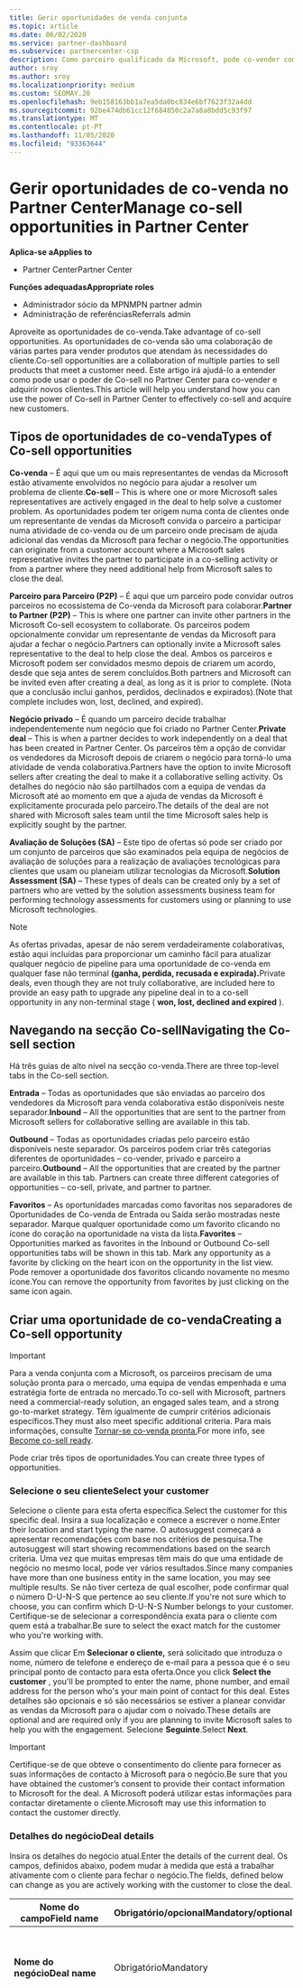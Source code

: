 ```yaml
---
title: Gerir oportunidades de venda conjunta
ms.topic: article
ms.date: 06/02/2020
ms.service: partner-dashboard
ms.subservice: partnercenter-csp
description: Como parceiro qualificado da Microsoft, pode co-vender com a Microsoft. Saiba como definir ofertas, convidar a Microsoft a colaborar ou ver ofertas enviadas.
author: sroy
ms.author: sroy
ms.localizationpriority: medium
ms.custom: SEOMAY.20
ms.openlocfilehash: 9eb158163bb1a7ea5da0bc834e6bf7623f32a4dd
ms.sourcegitcommit: 92be474db61cc12f684850c2a7a8a8bdd5c93f97
ms.translationtype: MT
ms.contentlocale: pt-PT
ms.lasthandoff: 11/05/2020
ms.locfileid: "93363644"
---
```

# <a name="manage-co-sell-opportunities-in-partner-center"></a><span data-ttu-id="73b13-104">Gerir oportunidades de co-venda no Partner Center</span><span class="sxs-lookup"><span data-stu-id="73b13-104">Manage co-sell opportunities in Partner Center</span></span>

<span data-ttu-id="73b13-105">**Aplica-se a**</span><span class="sxs-lookup"><span data-stu-id="73b13-105">**Applies to**</span></span>

- <span data-ttu-id="73b13-106">Partner Center</span><span class="sxs-lookup"><span data-stu-id="73b13-106">Partner Center</span></span>

<span data-ttu-id="73b13-107">**Funções adequadas**</span><span class="sxs-lookup"><span data-stu-id="73b13-107">**Appropriate roles**</span></span>

- <span data-ttu-id="73b13-108">Administrador sócio da MPN</span><span class="sxs-lookup"><span data-stu-id="73b13-108">MPN partner admin</span></span>
- <span data-ttu-id="73b13-109">Administração de referências</span><span class="sxs-lookup"><span data-stu-id="73b13-109">Referrals admin</span></span>

<span data-ttu-id="73b13-110">Aproveite as oportunidades de co-venda.</span><span class="sxs-lookup"><span data-stu-id="73b13-110">Take advantage of co-sell opportunities.</span></span>  <span data-ttu-id="73b13-111">As oportunidades de co-venda são uma colaboração de várias partes para vender produtos que atendam às necessidades do cliente.</span><span class="sxs-lookup"><span data-stu-id="73b13-111">Co-sell opportunities are a collaboration of multiple parties to sell products that meet a customer need.</span></span> <span data-ttu-id="73b13-112">Este artigo irá ajudá-lo a entender como pode usar o poder de Co-sell no Partner Center para co-vender e adquirir novos clientes.</span><span class="sxs-lookup"><span data-stu-id="73b13-112">This article will help you understand how you can use the power of Co-sell in Partner Center to effectively co-sell and acquire new customers.</span></span>

## <a name="types-of-co-sell-opportunities"></a><span data-ttu-id="73b13-113">Tipos de oportunidades de co-venda</span><span class="sxs-lookup"><span data-stu-id="73b13-113">Types of Co-sell opportunities</span></span>

<span data-ttu-id="73b13-114">**Co-venda** – É aqui que um ou mais representantes de vendas da Microsoft estão ativamente envolvidos no negócio para ajudar a resolver um problema de cliente.</span><span class="sxs-lookup"><span data-stu-id="73b13-114">**Co-sell** – This is where one or more Microsoft sales representatives are actively engaged in the deal to help solve a customer problem.</span></span> <span data-ttu-id="73b13-115">As oportunidades podem ter origem numa conta de clientes onde um representante de vendas da Microsoft convida o parceiro a participar numa atividade de co-venda ou de um parceiro onde precisam de ajuda adicional das vendas da Microsoft para fechar o negócio.</span><span class="sxs-lookup"><span data-stu-id="73b13-115">The opportunities can originate from a customer account where a Microsoft sales representative invites the partner to participate in a co-selling activity or from a partner where they need additional help from Microsoft sales to close the deal.</span></span>

<span data-ttu-id="73b13-116">**Parceiro para Parceiro (P2P)** – É aqui que um parceiro pode convidar outros parceiros no ecossistema de Co-venda da Microsoft para colaborar.</span><span class="sxs-lookup"><span data-stu-id="73b13-116">**Partner to Partner (P2P)** – This is where one partner can invite other partners in the Microsoft Co-sell ecosystem to collaborate.</span></span> <span data-ttu-id="73b13-117">Os parceiros podem opcionalmente convidar um representante de vendas da Microsoft para ajudar a fechar o negócio.</span><span class="sxs-lookup"><span data-stu-id="73b13-117">Partners can optionally invite a Microsoft sales representative to the deal to help close the deal.</span></span> <span data-ttu-id="73b13-118">Ambos os parceiros e Microsoft podem ser convidados mesmo depois de criarem um acordo, desde que seja antes de serem concluídos.</span><span class="sxs-lookup"><span data-stu-id="73b13-118">Both partners and Microsoft can be invited even after creating a deal, as long as it is prior to complete.</span></span> <span data-ttu-id="73b13-119">(Nota que a conclusão inclui ganhos, perdidos, declinados e expirados).</span><span class="sxs-lookup"><span data-stu-id="73b13-119">(Note that complete includes won, lost, declined, and expired).</span></span>

<span data-ttu-id="73b13-120">**Negócio privado** – É quando um parceiro decide trabalhar independentemente num negócio que foi criado no Partner Center.</span><span class="sxs-lookup"><span data-stu-id="73b13-120">**Private deal** – This is when a partner decides to work independently on a deal that has been created in  Partner Center.</span></span> <span data-ttu-id="73b13-121">Os parceiros têm a opção de convidar os vendedores da Microsoft depois de criarem o negócio para torná-lo uma atividade de venda colaborativa.</span><span class="sxs-lookup"><span data-stu-id="73b13-121">Partners have the option to invite Microsoft sellers after creating the deal to make it a collaborative selling activity.</span></span> <span data-ttu-id="73b13-122">Os detalhes do negócio não são partilhados com a equipa de vendas da Microsoft até ao momento em que a ajuda de vendas da Microsoft é explicitamente procurada pelo parceiro.</span><span class="sxs-lookup"><span data-stu-id="73b13-122">The details of the deal are not shared with Microsoft sales team until the time Microsoft sales help is explicitly sought by the partner.</span></span>

<span data-ttu-id="73b13-123">**Avaliação de Soluções (SA)** – Este tipo de ofertas só pode ser criado por um conjunto de parceiros que são examinados pela equipa de negócios de avaliação de soluções para a realização de avaliações tecnológicas para clientes que usam ou planeiam utilizar tecnologias da Microsoft.</span><span class="sxs-lookup"><span data-stu-id="73b13-123">**Solution Assessment (SA)** – These types of deals can be created only by a set of partners who are vetted by the solution assessments business team for performing technology assessments for customers using or planning to use Microsoft technologies.</span></span>

> [!NOTE]
> <span data-ttu-id="73b13-124">As ofertas privadas, apesar de não serem verdadeiramente colaborativas, estão aqui incluídas para proporcionar um caminho fácil para atualizar qualquer negócio de pipeline para uma oportunidade de co-venda em qualquer fase não terminal **(ganha, perdida, recusada e expirada).**</span><span class="sxs-lookup"><span data-stu-id="73b13-124">Private deals, even though they are not truly collaborative, are included here  to provide an easy path to upgrade any pipeline deal in to a co-sell opportunity in any non-terminal stage ( **won, lost, declined and expired** ).</span></span>

## <a name="navigating-the-co-sell-section"></a><span data-ttu-id="73b13-125">Navegando na secção Co-sell</span><span class="sxs-lookup"><span data-stu-id="73b13-125">Navigating the Co-sell section</span></span>

<span data-ttu-id="73b13-126">Há três guias de alto nível na secção co-venda.</span><span class="sxs-lookup"><span data-stu-id="73b13-126">There are three top-level tabs in the Co-sell section.</span></span>

<span data-ttu-id="73b13-127">**Entrada** – Todas as oportunidades que são enviadas ao parceiro dos vendedores da Microsoft para venda colaborativa estão disponíveis neste separador.</span><span class="sxs-lookup"><span data-stu-id="73b13-127">**Inbound** – All the opportunities that are sent to the partner from Microsoft sellers for collaborative selling are available in this tab.</span></span>

<span data-ttu-id="73b13-128">**Outbound** – Todas as oportunidades criadas pelo parceiro estão disponíveis neste separador. Os parceiros podem criar três categorias diferentes de oportunidades – co-vender, privado e parceiro a parceiro.</span><span class="sxs-lookup"><span data-stu-id="73b13-128">**Outbound** – All the opportunities that are created by the partner are available in this tab. Partners can create three different categories of opportunities – co-sell, private, and partner to partner.</span></span>

<span data-ttu-id="73b13-129">**Favoritos** – As oportunidades marcadas como favoritas nos separadores de Oportunidades de Co-venda de Entrada ou Saída serão mostradas neste separador. Marque qualquer oportunidade como um favorito clicando no ícone do coração na oportunidade na vista da lista.</span><span class="sxs-lookup"><span data-stu-id="73b13-129">**Favorites** – Opportunities marked as favorites in the Inbound or Outbound Co-sell opportunities tabs will be shown in this tab. Mark any opportunity as a favorite by clicking on the heart icon on the opportunity in the list view.</span></span> <span data-ttu-id="73b13-130">Pode remover a oportunidade dos favoritos clicando novamente no mesmo ícone.</span><span class="sxs-lookup"><span data-stu-id="73b13-130">You can remove the opportunity from favorites by just clicking on the same icon again.</span></span>

## <a name="creating-a-co-sell-opportunity"></a><span data-ttu-id="73b13-131">Criar uma oportunidade de co-venda</span><span class="sxs-lookup"><span data-stu-id="73b13-131">Creating a Co-sell opportunity</span></span>

> [!IMPORTANT]
> <span data-ttu-id="73b13-132">Para a venda conjunta com a Microsoft, os parceiros precisam de uma solução pronta para o mercado, uma equipa de vendas empenhada e uma estratégia forte de entrada no mercado.</span><span class="sxs-lookup"><span data-stu-id="73b13-132">To co-sell with Microsoft, partners need a commercial-ready solution, an engaged sales team, and a strong go-to-market strategy.</span></span> <span data-ttu-id="73b13-133">Têm igualmente de cumprir critérios adicionais específicos.</span><span class="sxs-lookup"><span data-stu-id="73b13-133">They must also meet specific additional criteria.</span></span> <span data-ttu-id="73b13-134">Para mais informações, consulte [Tornar-se co-venda pronta.](https://partner.microsoft.com/reach-customers/selling-with-microsoft#become-ready)</span><span class="sxs-lookup"><span data-stu-id="73b13-134">For more info, see [Become co-sell ready](https://partner.microsoft.com/reach-customers/selling-with-microsoft#become-ready).</span></span>

<span data-ttu-id="73b13-135">Pode criar três tipos de oportunidades.</span><span class="sxs-lookup"><span data-stu-id="73b13-135">You can create three types of opportunities.</span></span>

### <a name="select-your-customer"></a><span data-ttu-id="73b13-136">Selecione o seu cliente</span><span class="sxs-lookup"><span data-stu-id="73b13-136">Select your customer</span></span>

<span data-ttu-id="73b13-137">Selecione o cliente para esta oferta específica.</span><span class="sxs-lookup"><span data-stu-id="73b13-137">Select the customer for this specific deal.</span></span> <span data-ttu-id="73b13-138">Insira a sua localização e comece a escrever o nome.</span><span class="sxs-lookup"><span data-stu-id="73b13-138">Enter their location and start typing the name.</span></span> <span data-ttu-id="73b13-139">O autosuggest começará a apresentar recomendações com base nos critérios de pesquisa.</span><span class="sxs-lookup"><span data-stu-id="73b13-139">The autosuggest will start showing recommendations based on the search criteria.</span></span> <span data-ttu-id="73b13-140">Uma vez que muitas empresas têm mais do que uma entidade de negócio no mesmo local, pode ver vários resultados.</span><span class="sxs-lookup"><span data-stu-id="73b13-140">Since many companies have more than one business entity in the same location, you may see multiple results.</span></span> <span data-ttu-id="73b13-141">Se não tiver certeza de qual escolher, pode confirmar qual o número D-U-N-S que pertence ao seu cliente.</span><span class="sxs-lookup"><span data-stu-id="73b13-141">If you're not sure which to choose, you can confirm which D-U-N-S Number belongs to your customer.</span></span> <span data-ttu-id="73b13-142">Certifique-se de selecionar a correspondência exata para o cliente com quem está a trabalhar.</span><span class="sxs-lookup"><span data-stu-id="73b13-142">Be sure to select the exact match for the customer who you're working with.</span></span>

<span data-ttu-id="73b13-143">Assim que clicar Em **Selecionar o cliente,** será solicitado que introduza o nome, número de telefone e endereço de e-mail para a pessoa que é o seu principal ponto de contacto para esta oferta.</span><span class="sxs-lookup"><span data-stu-id="73b13-143">Once you click **Select the customer** , you'll be prompted to enter the name, phone number, and email address for the person who's your main point of contact for this deal.</span></span> <span data-ttu-id="73b13-144">Estes detalhes são opcionais e só são necessários se estiver a planear convidar as vendas da Microsoft para o ajudar com o noivado.</span><span class="sxs-lookup"><span data-stu-id="73b13-144">These details are optional and are required only if you are planning to invite Microsoft sales to help you with the engagement.</span></span> <span data-ttu-id="73b13-145">Selecione **Seguinte**.</span><span class="sxs-lookup"><span data-stu-id="73b13-145">Select **Next**.</span></span>

> [!IMPORTANT]
> <span data-ttu-id="73b13-146">Certifique-se de que obteve o consentimento do cliente para fornecer as suas informações de contacto à Microsoft para o negócio.</span><span class="sxs-lookup"><span data-stu-id="73b13-146">Be sure that you have obtained the customer’s consent to provide their contact information to Microsoft for the deal.</span></span> <span data-ttu-id="73b13-147">A Microsoft poderá utilizar estas informações para contactar diretamente o cliente.</span><span class="sxs-lookup"><span data-stu-id="73b13-147">Microsoft may use this information to contact the customer directly.</span></span>

### <a name="deal-details"></a><span data-ttu-id="73b13-148">Detalhes do negócio</span><span class="sxs-lookup"><span data-stu-id="73b13-148">Deal details</span></span>

<span data-ttu-id="73b13-149">Insira os detalhes do negócio atual.</span><span class="sxs-lookup"><span data-stu-id="73b13-149">Enter the details of the current deal.</span></span> <span data-ttu-id="73b13-150">Os campos, definidos abaixo, podem mudar à medida que está a trabalhar ativamente com o cliente para fechar o negócio.</span><span class="sxs-lookup"><span data-stu-id="73b13-150">The fields, defined below can change as you are  actively working with the customer to close the deal.</span></span>

| <span data-ttu-id="73b13-151">**Nome do campo**</span><span class="sxs-lookup"><span data-stu-id="73b13-151">**Field name**</span></span> | <span data-ttu-id="73b13-152">**Obrigatório/opcional**</span><span class="sxs-lookup"><span data-stu-id="73b13-152">**Mandatory/optional**</span></span> | <span data-ttu-id="73b13-153">**Detalhes**</span><span class="sxs-lookup"><span data-stu-id="73b13-153">**Details**</span></span> |
|-------------|--------|-------|
|<span data-ttu-id="73b13-154">**Nome do negócio**</span><span class="sxs-lookup"><span data-stu-id="73b13-154">**Deal name**</span></span> | <span data-ttu-id="73b13-155">Obrigatório</span><span class="sxs-lookup"><span data-stu-id="73b13-155">Mandatory</span></span> | <span data-ttu-id="73b13-156">O nome amigável para identificar o seu negócio mais tarde.</span><span class="sxs-lookup"><span data-stu-id="73b13-156">The friendly name to identify your deal at a later point of time.</span></span> |
|<span data-ttu-id="73b13-157">**Localização**</span><span class="sxs-lookup"><span data-stu-id="73b13-157">**Location**</span></span>| <span data-ttu-id="73b13-158">Obrigatório</span><span class="sxs-lookup"><span data-stu-id="73b13-158">Mandatory</span></span> | <span data-ttu-id="73b13-159">O âmbito de localização da MPN da referenciação.</span><span class="sxs-lookup"><span data-stu-id="73b13-159">The MPN location scope of the referral.</span></span> <span data-ttu-id="73b13-160">Os utilizadores de encaminhamento com este âmbito de localização podem ver as referências se fizerem parte da equipa.</span><span class="sxs-lookup"><span data-stu-id="73b13-160">Referral users with this location scope can view the referrals if they are part of the team.</span></span> <span data-ttu-id="73b13-161">Os administradores de encaminhamento e os administradores de encaminhamento com âmbito global podem visualizar as referências independentemente da localização.</span><span class="sxs-lookup"><span data-stu-id="73b13-161">Referral admins and referral admins with global scope can view the referrals irrespective of the location.</span></span> <span data-ttu-id="73b13-162">A localização não pode ser editada após a criação da referência.</span><span class="sxs-lookup"><span data-stu-id="73b13-162">Location cannot be edited after creating the referral.</span></span>|
|<span data-ttu-id="73b13-163">**Valor estimado**</span><span class="sxs-lookup"><span data-stu-id="73b13-163">**Estimated value**</span></span> | <span data-ttu-id="73b13-164">Obrigatório</span><span class="sxs-lookup"><span data-stu-id="73b13-164">Mandatory</span></span> | <span data-ttu-id="73b13-165">O valor do negócio com base na informação disponível durante a criação do negócio.</span><span class="sxs-lookup"><span data-stu-id="73b13-165">The value of the deal based on the information available while creating the deal.</span></span>|
|<span data-ttu-id="73b13-166">**Data de fecho estimada**</span><span class="sxs-lookup"><span data-stu-id="73b13-166">**Estimated close date**</span></span>| <span data-ttu-id="73b13-167">Obrigatório</span><span class="sxs-lookup"><span data-stu-id="73b13-167">Mandatory</span></span>| <span data-ttu-id="73b13-168">A data em que espera fechar o negócio com o cliente.</span><span class="sxs-lookup"><span data-stu-id="73b13-168">The date by which you expect to close the deal with the customer.</span></span> |
|<span data-ttu-id="73b13-169">**CRM ID**</span><span class="sxs-lookup"><span data-stu-id="73b13-169">**CRM ID**</span></span>| <span data-ttu-id="73b13-170">Opcional</span><span class="sxs-lookup"><span data-stu-id="73b13-170">Optional</span></span> | <span data-ttu-id="73b13-171">Marque o acordo com o ID da oportunidade no seu respetivo CRM para fins de rastreio.</span><span class="sxs-lookup"><span data-stu-id="73b13-171">Tag the deal with the ID of the opportunity in your respective CRM for tracking purpose.</span></span>|
|<span data-ttu-id="73b13-172">**ID de campanha de marketing**</span><span class="sxs-lookup"><span data-stu-id="73b13-172">**Marketing campaign ID**</span></span>| <span data-ttu-id="73b13-173">Opcional</span><span class="sxs-lookup"><span data-stu-id="73b13-173">Optional</span></span> | <span data-ttu-id="73b13-174">Capture a campanha de marketing que resultou no negócio.</span><span class="sxs-lookup"><span data-stu-id="73b13-174">Capture the marketing campaign that resulted in the deal.</span></span> <span data-ttu-id="73b13-175">Este arquivo pode ajudá-lo a rastrear o ROI de uma determinada campanha se você marcar todos os negócios originários da campanha com o mesmo ID.</span><span class="sxs-lookup"><span data-stu-id="73b13-175">This filed can help you track the ROI of a certain campaign if you tag all the deals originating from the campaign with the same ID.</span></span>|
|<span data-ttu-id="73b13-176">**Notas**</span><span class="sxs-lookup"><span data-stu-id="73b13-176">**Notes**</span></span>| <span data-ttu-id="73b13-177">Opcional</span><span class="sxs-lookup"><span data-stu-id="73b13-177">Optional</span></span> | <span data-ttu-id="73b13-178">Atualize todas as informações mais recentes para fornecer visibilidade a outros colaboradores da sua empresa que trabalham no mesmo negócio ou tente entender o estado atual do negócio.</span><span class="sxs-lookup"><span data-stu-id="73b13-178">Update all the latest information to provide visibility to other employees from your company working on the same deal or trying to understand the current state of the deal.</span></span> <span data-ttu-id="73b13-179">Também pode usar isto como uma comunicação em registo para discussões entre os vendedores da Microsoft/outros parceiros com a sua empresa.</span><span class="sxs-lookup"><span data-stu-id="73b13-179">You can also use this as a communication on record for discussions between Microsoft sellers/other partners with your company.</span></span>|

### <a name="add-team-members"></a><span data-ttu-id="73b13-180">Adicionar membros de equipa</span><span class="sxs-lookup"><span data-stu-id="73b13-180">Add team members</span></span>

<span data-ttu-id="73b13-181">Depois de adicionar os detalhes do negócio, adicione os funcionários que estarão trabalhando neste negócio específico.</span><span class="sxs-lookup"><span data-stu-id="73b13-181">After adding the deal details, add the employees that will be working on this specific deal.</span></span> <span data-ttu-id="73b13-182">Terá de introduzir o nome, número de telefone e endereço de e-mail do funcionário.</span><span class="sxs-lookup"><span data-stu-id="73b13-182">You will need to enter the name, phone number, and email address of the employee.</span></span> <span data-ttu-id="73b13-183">Estes detalhes são obrigatórios e precisa de ter pelo menos um contacto com todos os detalhes introduzidos para que possa criar um negócio.</span><span class="sxs-lookup"><span data-stu-id="73b13-183">These details are mandatory, and you need to have at least one contact with all the details entered for you to create a deal.</span></span> <span data-ttu-id="73b13-184">Estes detalhes podem ser alterados mesmo depois de criar um acordo.</span><span class="sxs-lookup"><span data-stu-id="73b13-184">These details can be changed even after creating a deal.</span></span> <span data-ttu-id="73b13-185">Os contactos recentes das suas ofertas anteriores são mostrados no lado direito para que os adicione rapidamente ao negócio.</span><span class="sxs-lookup"><span data-stu-id="73b13-185">Recent contacts from your previous deals are shown on the right side for you to quickly add them to the deal.</span></span> <span data-ttu-id="73b13-186">Para ofertas P2P, a equipa pode ter colaboradores da sua empresa e da empresa que envie o convite.</span><span class="sxs-lookup"><span data-stu-id="73b13-186">For P2P deals, the team can have employees from both your company and the company sending the invitation.</span></span>

### <a name="add-solutions"></a><span data-ttu-id="73b13-187">Adicionar solução(s)</span><span class="sxs-lookup"><span data-stu-id="73b13-187">Add solution(s)</span></span>

<span data-ttu-id="73b13-188">Nesta secção, você precisa fornecer as informações relacionadas com as soluções que farão parte deste negócio.</span><span class="sxs-lookup"><span data-stu-id="73b13-188">In this section, you need to provide the information related to the solutions that will be part of this deal.</span></span> <span data-ttu-id="73b13-189">Esta é uma secção obrigatória onde deve adicionar pelo menos uma solução para criar um acordo.</span><span class="sxs-lookup"><span data-stu-id="73b13-189">This is a mandatory section where you must add at least one solution to create a deal.</span></span> <span data-ttu-id="73b13-190">Os detalhes da solução podem ser alterados após a criação de um acordo.</span><span class="sxs-lookup"><span data-stu-id="73b13-190">The solution details can be changed after creating a deal.</span></span> <span data-ttu-id="73b13-191">Existem vários tipos de soluções que podem ser adicionadas a um negócio, que são descritos abaixo</span><span class="sxs-lookup"><span data-stu-id="73b13-191">There are multiple types of solutions that can be added to a deal, which are described below</span></span>

- <span data-ttu-id="73b13-192">**As soluções da minha empresa:** Estas são soluções prontas de co-venda que são publicadas pela sua empresa</span><span class="sxs-lookup"><span data-stu-id="73b13-192">**My company’s solutions:** These are co-sell ready solutions that are published by your company</span></span>
- <span data-ttu-id="73b13-193">**Microsoft:** Estas são soluções detidas pela Microsoft</span><span class="sxs-lookup"><span data-stu-id="73b13-193">**Microsoft:** These are solutions owned by Microsoft</span></span>
- <span data-ttu-id="73b13-194">**Outras soluções de terceiros:** Estas são soluções prontas de co-venda que são publicadas por outros parceiros no ecossistema de co-venda da Microsoft</span><span class="sxs-lookup"><span data-stu-id="73b13-194">**Other third-party solutions:** These are co-sell ready solutions that are published by other partners in the Microsoft co-sell ecosystem</span></span>
- <span data-ttu-id="73b13-195">**Avaliações de Soluções:** Estes são os tipos de avaliação, que um parceiro elegível pode selecionar com base na necessidade do cliente</span><span class="sxs-lookup"><span data-stu-id="73b13-195">**Solution Assessments:** These are the assessment types, which an eligible partner can select based on the customer need</span></span>

> [!Important]
> <span data-ttu-id="73b13-196">Apenas um tipo de avaliação pode ser selecionado para um acordo de avaliação de soluções e nenhuma outra solução pode ser adicionada.</span><span class="sxs-lookup"><span data-stu-id="73b13-196">Only one assessment type can be selected for a solution assessment deal and no other solutions can be added.</span></span> <span data-ttu-id="73b13-197">Uma vez selecionada uma avaliação da solução, o parceiro tem de escolher o local para o qual a avaliação está a ser criada.</span><span class="sxs-lookup"><span data-stu-id="73b13-197">Once a solution assessment is selected, the partner has to choose the location for which the assessment is being created.</span></span> <span data-ttu-id="73b13-198">Isto é necessário para os pagamentos corretos dos incentivos.</span><span class="sxs-lookup"><span data-stu-id="73b13-198">This is needed for correct incentive payouts.</span></span>

<span data-ttu-id="73b13-199">Depois de fornecer as informações da solução, selecione Seguinte para passar para a secção onde pode decidir o tipo de venda.</span><span class="sxs-lookup"><span data-stu-id="73b13-199">Once you have provided the solution information, select Next to move to the section where you can decide the selling type.</span></span> <span data-ttu-id="73b13-200">Tem três opções se escolher soluções das três primeiras opções e não uma avaliação de solução:</span><span class="sxs-lookup"><span data-stu-id="73b13-200">You have three options if you chose solutions from the first three options and not a solution assessment:</span></span>

<span data-ttu-id="73b13-201">**Oferta privada** : Se não convidar a Microsoft e criar um compromisso neste passo, será do tipo de oleoduto privado.</span><span class="sxs-lookup"><span data-stu-id="73b13-201">**Private deal** : If you don’t invite Microsoft and create an engagement at this step, it will be of the type private pipeline.</span></span> <span data-ttu-id="73b13-202">Os vendedores da Microsoft não terão visibilidade nos detalhes deste negócio.</span><span class="sxs-lookup"><span data-stu-id="73b13-202">Microsoft sellers will have no visibility into the details of this deal.</span></span>

> [!Important]
> <span data-ttu-id="73b13-203">O registo de negócios não é aplicável a ofertas privadas.</span><span class="sxs-lookup"><span data-stu-id="73b13-203">Deal registration is not applicable for Private deals.</span></span> <span data-ttu-id="73b13-204">Tenha cuidado ao criar um negócio privado com soluções elegíveis de incentivo, uma vez que não serão elegíveis para o registo de negócios no Partner Center.</span><span class="sxs-lookup"><span data-stu-id="73b13-204">Exercise caution while creating a private deal with incentive eligible solutions as they will not be eligible for deal registration in Partner Center.</span></span>

<span data-ttu-id="73b13-205">**Negócio de co-venda:** Se selecionar outra opção que não a seleção padrão para a pergunta **"Identifique o tipo de ajuda que gostaria da Microsoft",** o negócio transforma-se num negócio de co-venda onde um vendedor da Microsoft pode potencialmente ajudá-lo a fechar o negócio.</span><span class="sxs-lookup"><span data-stu-id="73b13-205">**Co-sell deal:** If you select any option other than the default selection for the question **“Identify the type of help you'd like from Microsoft”** , the deal turns in to a co-sell deal where a Microsoft seller can potentially help you with closing the deal.</span></span> <span data-ttu-id="73b13-206">Um pedido de ajuda da Microsoft não é garantia de que um vendedor da Microsoft participará no negócio.</span><span class="sxs-lookup"><span data-stu-id="73b13-206">A request for help from Microsoft is no guarantee that a Microsoft seller will participate in the deal.</span></span> <span data-ttu-id="73b13-207">Os representantes de vendas da Microsoft têm 14 dias para decidir se querem participar.</span><span class="sxs-lookup"><span data-stu-id="73b13-207">Microsoft sales representatives have 14 days to decide if they want to participate.</span></span> <span data-ttu-id="73b13-208">Na secção de notas, certifique-se de identificar o tipo de ajuda que deseja.</span><span class="sxs-lookup"><span data-stu-id="73b13-208">In the notes section, be sure to identify the type of help you want.</span></span>

<span data-ttu-id="73b13-209">**Negócio de Parceiro para Parceiro (P2P):** Pode convidar outros parceiros para o negócio clicando no link do parceiro Convidar.</span><span class="sxs-lookup"><span data-stu-id="73b13-209">**Partner to Partner (P2P) deal** : You can invite other partners to the deal by clicking on the Invite partner link.</span></span> <span data-ttu-id="73b13-210">Abaixo está o processo de criação de um negócio P2P.</span><span class="sxs-lookup"><span data-stu-id="73b13-210">Below is the process for creating a P2P deal.</span></span>

- <span data-ttu-id="73b13-211">**Selecione um parceiro:** Depois de clicar no parceiro Convidar, poderá começar a digitar o nome do parceiro para obter uma lista sugerida de parceiros que correspondam ao nome que está a introduzir.</span><span class="sxs-lookup"><span data-stu-id="73b13-211">**Select a partner:** After clicking on Invite partner, you will be able to  start typing the partner name to get suggested list of partners matching the name that you are entering.</span></span> <span data-ttu-id="73b13-212">Selecione o parceiro em que está interessado para preencher detalhes adicionais para esse parceiro.</span><span class="sxs-lookup"><span data-stu-id="73b13-212">Select the partner you are interested in to fill additional details for that partner.</span></span> <span data-ttu-id="73b13-213">Só é possível pesquisar parceiros que estejam no ecossistema de co-venda da Microsoft e estejam a negociar no Partner Center.</span><span class="sxs-lookup"><span data-stu-id="73b13-213">You can only search for partners who are in the Microsoft Co-sell ecosystem and are transacting in Partner Center.</span></span>

- <span data-ttu-id="73b13-214">**Data de fecho estimada:** Esta é a data em que espera que o parceiro convidado complete a sua parte do acordo.</span><span class="sxs-lookup"><span data-stu-id="73b13-214">**Estimated close date:** This is the date by which you expect the invited partner to complete their part of the deal.</span></span> <span data-ttu-id="73b13-215">A data é pré-preenchida para que possa optar por modificar a data apenas se necessário.</span><span class="sxs-lookup"><span data-stu-id="73b13-215">The date is pre-filled so that you can choose to modify the date only if necessary.</span></span> <span data-ttu-id="73b13-216">É um campo obrigatório e pode ser editado pelo parceiro que está a convidar depois de criar o negócio.</span><span class="sxs-lookup"><span data-stu-id="73b13-216">It is a mandatory field and can be edited by the partner you are inviting after creating the deal.</span></span> <span data-ttu-id="73b13-217">Não pode modificar este campo depois de criar o negócio.</span><span class="sxs-lookup"><span data-stu-id="73b13-217">You can’t modify this field after creating the deal.</span></span>

- <span data-ttu-id="73b13-218">**Valor estimado e moeda:** Este é o valor do negócio que o parceiro convidado terá no negócio global.</span><span class="sxs-lookup"><span data-stu-id="73b13-218">**Estimated value and currency:** This is the value of the deal that the invited partner will have in the overall deal.</span></span> <span data-ttu-id="73b13-219">Certifique-se de que introduz aqui o valor correto para que o parceiro convidado possa decidir se quer fazer parte do negócio ou não.</span><span class="sxs-lookup"><span data-stu-id="73b13-219">Make sure that you enter correct value here so that the invited partner can decide if they want to be a part of the deal or not.</span></span> <span data-ttu-id="73b13-220">O parceiro convidado pode alterar este valor depois de criar o negócio.</span><span class="sxs-lookup"><span data-stu-id="73b13-220">The invited partner can change this value after creating the deal.</span></span> <span data-ttu-id="73b13-221">Não pode modificar este campo depois de criar o negócio.</span><span class="sxs-lookup"><span data-stu-id="73b13-221">You cannot modify this field after creating the deal.</span></span>

- <span data-ttu-id="73b13-222">**Notas:** Adicione os detalhes do porquê de convidar o parceiro para fazer parte deste negócio.</span><span class="sxs-lookup"><span data-stu-id="73b13-222">**Notes:** Add the details for why you are inviting the partner to be a part of this deal.</span></span> <span data-ttu-id="73b13-223">Informações detalhadas ajudarão o parceiro convidado a decidir se quer participar.</span><span class="sxs-lookup"><span data-stu-id="73b13-223">Detailed information will help the invited partner to decide if they want to participate.</span></span>

- <span data-ttu-id="73b13-224">**Adicione a sua equipa:** Adicione os colaboradores da sua empresa que trabalharão com o parceiro convidado.</span><span class="sxs-lookup"><span data-stu-id="73b13-224">**Add your team:** Add the employees from your company who will be working with the invited partner.</span></span> <span data-ttu-id="73b13-225">Se o parceiro convidado aceitar o negócio, podem adicionar os seus próprios colaboradores para que ambas as empresas tenham uma visão de toda a equipa que colabora no negócio.</span><span class="sxs-lookup"><span data-stu-id="73b13-225">If the invited partner accepts the deal, they can add their own employees so that both companies have a view of the entire team collaborating on the deal.</span></span> <span data-ttu-id="73b13-226">Só pode modificar estes detalhes antes de criar o negócio.</span><span class="sxs-lookup"><span data-stu-id="73b13-226">You can only modify these details before creating the deal.</span></span> <span data-ttu-id="73b13-227">Os dados dos colaboradores introduzidos nos dados do seu negócio são pré-preenchidos para facilitar a escolha dos colaboradores que trabalham com este parceiro específico.</span><span class="sxs-lookup"><span data-stu-id="73b13-227">Employee details entered in your deal data are pre-filled to make it easier for you to choose the employees who be working with this specific partner.</span></span>

- <span data-ttu-id="73b13-228">**Adicionar soluções:**  Adicione as soluções que pretende que o parceiro convidado traga para a mesa.</span><span class="sxs-lookup"><span data-stu-id="73b13-228">**Add solutions:**  Add the solutions that you want the invited partner to bring to the table.</span></span> <span data-ttu-id="73b13-229">Pelo menos uma solução é obrigatória.</span><span class="sxs-lookup"><span data-stu-id="73b13-229">At least one solution is mandatory.</span></span> <span data-ttu-id="73b13-230">O parceiro convidado pode modificar as soluções assim que aceitar o convite.</span><span class="sxs-lookup"><span data-stu-id="73b13-230">The invited partner can modify the solutions once they accept the invitation.</span></span>

- <span data-ttu-id="73b13-231">**Identificar o tipo de ajuda:** Identifique o tipo de ajuda: Por fim, identifique a ajuda específica de que necessita do parceiro convidado.</span><span class="sxs-lookup"><span data-stu-id="73b13-231">**Identify the type of help:** Identify the type of help:  Finally, identify the specific help you need from the invited partner.</span></span>

<span data-ttu-id="73b13-232">Repita isto para todos os parceiros que quiser convidar para fazer parte deste acordo.</span><span class="sxs-lookup"><span data-stu-id="73b13-232">Repeat this for all the partners you want to invite to be a part of this deal.</span></span> <span data-ttu-id="73b13-233">Um parceiro para um negócio de parceiro também pode ter o vendedor da Microsoft envolvido onde você está convidando a Microsoft e os parceiros para o negócio.</span><span class="sxs-lookup"><span data-stu-id="73b13-233">A partner to partner deal can also have Microsoft seller involved where you are inviting both Microsoft and the partners to the deal.</span></span> <span data-ttu-id="73b13-234">Também pode convidar tanto a Microsoft como os parceiros mais tarde, depois de criar o negócio.</span><span class="sxs-lookup"><span data-stu-id="73b13-234">You can also invite both Microsoft and the partners later, after creating the deal.</span></span>

## <a name="responding-to-a-co-sell-opportunity"></a><span data-ttu-id="73b13-235">Respondendo a uma oportunidade de co-venda</span><span class="sxs-lookup"><span data-stu-id="73b13-235">Responding to a co-sell opportunity</span></span>

<span data-ttu-id="73b13-236">Cada oportunidade move-se através de um ciclo de vida próprio.</span><span class="sxs-lookup"><span data-stu-id="73b13-236">Each opportunity moves through a life cycle of its own.</span></span>

### <a name="received-stage"></a><span data-ttu-id="73b13-237">Palco recebido</span><span class="sxs-lookup"><span data-stu-id="73b13-237">Received stage</span></span>

<span data-ttu-id="73b13-238">Nesta fase, se recebeu uma nova oportunidade de Co-venda, quer de um vendedor da Microsoft quer de outros parceiros no ecossistema de Co-venda da Microsoft, reveja os detalhes e sinta-se livre para contactar o cliente se quiser saber mais sobre as suas necessidades de negócio.</span><span class="sxs-lookup"><span data-stu-id="73b13-238">In this stage, if you have received a new Co-sell opportunity either from a Microsoft seller or from other partners in the Microsoft Co-sell ecosystem, review the details, and feel free to contact the customer if you want to learn more about their business needs.</span></span> <span data-ttu-id="73b13-239">Podes tomar duas ações nesta fase.</span><span class="sxs-lookup"><span data-stu-id="73b13-239">You can take two actions in this stage.</span></span> <span data-ttu-id="73b13-240">aceitar ou recusar a remessa:</span><span class="sxs-lookup"><span data-stu-id="73b13-240">accept or decline the referral:</span></span>

- <span data-ttu-id="73b13-241">**Aceitar:** Introduza um nome para o negócio, edite o valor estimado da oferta e o prazo estimado de compra com base na sua revisão.</span><span class="sxs-lookup"><span data-stu-id="73b13-241">**Accept:** Enter a name for the deal, edit the estimated deal value, and the estimated purchase timeframe based on your review.</span></span> <span data-ttu-id="73b13-242">Assim que estabelecer o contacto com o cliente, deverá fornecer informações no campo **Notas** para explicar mais sobre o que o cliente procura.</span><span class="sxs-lookup"><span data-stu-id="73b13-242">Once you established the contact with the customer, you should provide info in the **Notes** field to explain more about what the customer is looking for.</span></span> <span data-ttu-id="73b13-243">Pode opcionalmente introduzir o seu ID de CRM aqui (apenas para referência), o ID da campanha de marketing que resultou na respetiva oportunidade e adicionar contactos da sua empresa que estarão a trabalhar neste negócio.</span><span class="sxs-lookup"><span data-stu-id="73b13-243">You can optionally enter your CRM ID here (for your reference only), the marketing campaign ID that resulted in the respective opportunity and add contacts from your company who will be working on this deal.</span></span>

- <span data-ttu-id="73b13-244">Quando terminar, selecione **Seguinte**.</span><span class="sxs-lookup"><span data-stu-id="73b13-244">When you're finished, select **Next**.</span></span> <span data-ttu-id="73b13-245">Vamos passar a referência para **a fase seguinte, o** que significa que planeia envolver-se ativamente com o cliente para responder às suas necessidades.</span><span class="sxs-lookup"><span data-stu-id="73b13-245">We'll move the referral to **the next stage** , which means you plan to actively engage with the customer to address their need.</span></span> <span data-ttu-id="73b13-246">Também usaremos esta informação para ajudá-lo a encontrar ofertas semelhantes no futuro.</span><span class="sxs-lookup"><span data-stu-id="73b13-246">We'll also use this information to help you find similar deals in the future.</span></span>

- <span data-ttu-id="73b13-247">**Recusar** : Selecione a razão pela qual está a recusar o negócio e adicione quaisquer notas que queira incluir e, em seguida, selecione **Close deal**.</span><span class="sxs-lookup"><span data-stu-id="73b13-247">**Decline** : Select the reason you're declining the deal and add any notes you'd like to include, then select **Close deal**.</span></span> <span data-ttu-id="73b13-248">Vamos arquivá-lo como **Recusado** e notificar a Microsoft ou o parceiro que lhe enviou esta oportunidade.</span><span class="sxs-lookup"><span data-stu-id="73b13-248">We'll archive it as **Declined** and notify either Microsoft or the partner who sent you this opportunity.</span></span>

- <span data-ttu-id="73b13-249">Se não responder dentro do tempo atribuído (atualmente 14 dias), arquivá-lo-emos como **Expirado** e notificaremos a Microsoft ou o parceiro que lhe enviou esta oportunidade.</span><span class="sxs-lookup"><span data-stu-id="73b13-249">If you don't respond within the allotted time (currently 14 days), we'll archive it as **Expired** and notify either Microsoft or the partner who sent you this opportunity.</span></span>

### <a name="accepted-stage"></a><span data-ttu-id="73b13-250">Estágio aceite</span><span class="sxs-lookup"><span data-stu-id="73b13-250">Accepted stage</span></span>

<span data-ttu-id="73b13-251">Trabalhar para fechar o negócio com o cliente.</span><span class="sxs-lookup"><span data-stu-id="73b13-251">Work to close the deal with the customer.</span></span> <span data-ttu-id="73b13-252">Se pretender alterar qualquer informação que tenha fornecido para uma remessa aceite, **selecione Editar**.</span><span class="sxs-lookup"><span data-stu-id="73b13-252">If you want to change any of the information you've provided for an accepted referral, select **Edit**.</span></span> <span data-ttu-id="73b13-253">Em seguida, pode atualizar o nome do negócio, data de compra estimada, valor estimado, notas, ID CRM e/ou o ID da campanha de marketing.</span><span class="sxs-lookup"><span data-stu-id="73b13-253">You can then update the deal name, estimated purchase date, estimated value, notes, CRM ID and/or the marketing campaign ID.</span></span>  <span data-ttu-id="73b13-254">Também pode selecionar Adicionar a **sua equipa** para fornecer o nome, número de telefone e endereços de e-mail de quaisquer pessoas adicionais que estejam a trabalhar no negócio.</span><span class="sxs-lookup"><span data-stu-id="73b13-254">You can also select **Add your team** to provide the name, phone number, and email addresses of any additional people who are working on the deal.</span></span> <span data-ttu-id="73b13-255">As soluções também podem ser editadas com base na necessidade do cliente.</span><span class="sxs-lookup"><span data-stu-id="73b13-255">Solutions can also be edited based on the customer need.</span></span>

<span data-ttu-id="73b13-256">Todos os negócios que criou estão em fase Aceite por padrão.</span><span class="sxs-lookup"><span data-stu-id="73b13-256">All the deals you have created are in Accepted stage by default.</span></span>

<span data-ttu-id="73b13-257">Assim que começar a trabalhar no negócio, pode fornecer os detalhes do progresso que está a fazer marcando as fases de vendas no ciclo de vida do negócio.</span><span class="sxs-lookup"><span data-stu-id="73b13-257">Once you started working on the deal, you can provide the details of the progress that you are making by marking the sales stages in the deal lifecycle.</span></span> <span data-ttu-id="73b13-258">Existem quatro etapas no ciclo de vida do negócio, para além da aceitação ou criação inicial e as fases finais ganhas ou perdidas, como mencionado abaixo.</span><span class="sxs-lookup"><span data-stu-id="73b13-258">There are four stages in the deal lifecycle apart from the initial acceptance or creation and the final won or lost stages as mentioned below.</span></span> <span data-ttu-id="73b13-259">Desde que estes detalhes sejam opcionais, mas você é altamente encorajado a partilhá-los para obter a ajuda adequada dos representantes de vendas da Microsoft num negócio de co-venda.</span><span class="sxs-lookup"><span data-stu-id="73b13-259">Providing these details is optional, but you are highly encouraged to share these to get stage appropriate help from Microsoft sales representatives in a Co-sell deal.</span></span>

:::image type="content" source="images/pscmigration/salesstage.png" alt-text="Imagem mostrando o ciclo de vida do negócio onde a fase de venda pode ser marcada.":::

> [!Note]
> <span data-ttu-id="73b13-261">As fases de venda variarão se o negócio for um acordo de avaliação de solução.</span><span class="sxs-lookup"><span data-stu-id="73b13-261">The sales stages will vary if the deal is a solution assessment deal.</span></span> <span data-ttu-id="73b13-262">A fase de marcação de vendas é também **obrigatória** para acordos de avaliação de soluções.</span><span class="sxs-lookup"><span data-stu-id="73b13-262">Marking sales stage is also **mandatory** for solution assessment deals.</span></span> <span data-ttu-id="73b13-263">**O** botão Won só será ativado depois de todas as fases de vendas serem marcadas como completas pelo parceiro.</span><span class="sxs-lookup"><span data-stu-id="73b13-263">**Won** button will be enabled only after all the sales stages are marked as complete by the partner.</span></span>

<span data-ttu-id="73b13-264">Abaixo está o quadro que mostra as fases de vendas e as percentagens correspondentes para ofertas que não as avaliações de soluções determinadas pelo sistema de referências do Microsoft Partner Center.</span><span class="sxs-lookup"><span data-stu-id="73b13-264">Below is the table showing the sales stages and the corresponding percentages for deals other than solution assessments as determined by the Microsoft Partner Center referrals system.</span></span>

|<span data-ttu-id="73b13-265">**Nome do palco de vendas**</span><span class="sxs-lookup"><span data-stu-id="73b13-265">**Sales stage name**</span></span>|<span data-ttu-id="73b13-266">**Percentagem de fase de venda**</span><span class="sxs-lookup"><span data-stu-id="73b13-266">**Sales stage percentage**</span></span>|<span data-ttu-id="73b13-267">**Definição da fase de venda**</span><span class="sxs-lookup"><span data-stu-id="73b13-267">**Definition of sales stage**</span></span>|
|:----|:-----|:-----|
|<span data-ttu-id="73b13-268">Criado</span><span class="sxs-lookup"><span data-stu-id="73b13-268">Created</span></span>|<span data-ttu-id="73b13-269">10%</span><span class="sxs-lookup"><span data-stu-id="73b13-269">10%</span></span>|<span data-ttu-id="73b13-270">A criar um acordo de saída.</span><span class="sxs-lookup"><span data-stu-id="73b13-270">Creating an outbound deal.</span></span>|
|<span data-ttu-id="73b13-271">Aceite</span><span class="sxs-lookup"><span data-stu-id="73b13-271">Accepted</span></span>|<span data-ttu-id="73b13-272">10%</span><span class="sxs-lookup"><span data-stu-id="73b13-272">10%</span></span>|<span data-ttu-id="73b13-273">Aceitar um acordo de entrada.</span><span class="sxs-lookup"><span data-stu-id="73b13-273">Accepting an inbound deal.</span></span>|
|<span data-ttu-id="73b13-274">Qualificado</span><span class="sxs-lookup"><span data-stu-id="73b13-274">Qualified</span></span>|<span data-ttu-id="73b13-275">20%</span><span class="sxs-lookup"><span data-stu-id="73b13-275">20%</span></span>|<span data-ttu-id="73b13-276">Qualificando o valor do negócio e os requisitos do cliente antes de prosseguir.</span><span class="sxs-lookup"><span data-stu-id="73b13-276">Qualifying the value of the deal and the customer requirements before proceeding further.</span></span>|
|<span data-ttu-id="73b13-277">Desenvolvido</span><span class="sxs-lookup"><span data-stu-id="73b13-277">Developed</span></span>|<span data-ttu-id="73b13-278">40%</span><span class="sxs-lookup"><span data-stu-id="73b13-278">40%</span></span>|<span data-ttu-id="73b13-279">Desenvolver ainda mais o negócio para compreender os requisitos detalhados para preparar um POC ou quaisquer outros artefactos necessários para uma proposta formal.</span><span class="sxs-lookup"><span data-stu-id="73b13-279">Developing the deal further to understand the detailed requirements to either prepare a POC or any other artifacts required for a formal proposal.</span></span>|
|<span data-ttu-id="73b13-280">Proposto</span><span class="sxs-lookup"><span data-stu-id="73b13-280">Proposed</span></span>|<span data-ttu-id="73b13-281">60%</span><span class="sxs-lookup"><span data-stu-id="73b13-281">60%</span></span>|<span data-ttu-id="73b13-282">Fazendo uma proposta formal ao cliente com base nas suas necessidades.</span><span class="sxs-lookup"><span data-stu-id="73b13-282">Making a formal proposal to the customer based on their requirements.</span></span>|
|<span data-ttu-id="73b13-283">Negociado</span><span class="sxs-lookup"><span data-stu-id="73b13-283">Negotiated</span></span>|<span data-ttu-id="73b13-284">80%</span><span class="sxs-lookup"><span data-stu-id="73b13-284">80%</span></span>|<span data-ttu-id="73b13-285">Negociar os termos finais com base na proposta de chegar ao estado final – ganhar ou perder o acordo.</span><span class="sxs-lookup"><span data-stu-id="73b13-285">Negotiating the final terms based on the proposal to get to the final state – winning or losing the deal.</span></span>|
|<span data-ttu-id="73b13-286">Vencido</span><span class="sxs-lookup"><span data-stu-id="73b13-286">Won</span></span>|<span data-ttu-id="73b13-287">100%</span><span class="sxs-lookup"><span data-stu-id="73b13-287">100%</span></span>|<span data-ttu-id="73b13-288">Marcando o acordo como ganho.</span><span class="sxs-lookup"><span data-stu-id="73b13-288">Marking the deal as won.</span></span>|

<span data-ttu-id="73b13-289">Quando terminar, pode tomar uma das duas ações, que estão marcando o acordo como **Won** ou **Lost** para relatar o resultado.</span><span class="sxs-lookup"><span data-stu-id="73b13-289">When you're finished, you can take one of the two actions, which are marking the deal as **Won** or **Lost** to report the outcome.</span></span>

> [!Note]
> <span data-ttu-id="73b13-290">Não é necessário que a sua empresa siga as mesmas fases de vendas.</span><span class="sxs-lookup"><span data-stu-id="73b13-290">It is not necessary that your company follows the same sales stages.</span></span> <span data-ttu-id="73b13-291">É assim que o Partner Center reconhece as fases de vendas do negócio e irá mapear automaticamente as fases da sua empresa para estas fases padrão se estiver a passar estes valores usando a API.</span><span class="sxs-lookup"><span data-stu-id="73b13-291">This is how Partner Center recognizes the deal sales stages and will automatically map the stages of your company to these standard stages if you are passing these values using the API.</span></span> <span data-ttu-id="73b13-292">Se estiver a utilizar o Partner Center UX, as percentagens indicadas na tabela são utilizadas para marcar as fases de venda.</span><span class="sxs-lookup"><span data-stu-id="73b13-292">If you are using the Partner Center UX, the percentages as shown in the table are used to mark the sales stages.</span></span>

> [!Important]
> <span data-ttu-id="73b13-293">Para determinadas soluções elegíveis, depois de selecionar Won, ser-lhe-á pedido que forneça informações adicionais para registar o seu negócio.</span><span class="sxs-lookup"><span data-stu-id="73b13-293">For certain eligible solutions, after you select Won, you'll be asked to provide additional information to register your deal.</span></span> <span data-ttu-id="73b13-294">A Microsoft irá rever as informações que aqui fornece e poderá pedir detalhes adicionais durante o processo de revisão.</span><span class="sxs-lookup"><span data-stu-id="73b13-294">Microsoft will review the info you provide here and may ask for additional details during the review process.</span></span> <span data-ttu-id="73b13-295">Para mais informações, consulte [Registar as suas ofertas.](register-deals.md)</span><span class="sxs-lookup"><span data-stu-id="73b13-295">For more information, see [Register your deals](register-deals.md).</span></span>

<span data-ttu-id="73b13-296">Um negócio só será elegível para registo de transações se cumprir todos os critérios abaixo.</span><span class="sxs-lookup"><span data-stu-id="73b13-296">A deal will be eligible for deal registration only if it meets all the below criteria.</span></span>

1. <span data-ttu-id="73b13-297">A Microsoft está convidada para o acordo.</span><span class="sxs-lookup"><span data-stu-id="73b13-297">Microsoft is invited to the deal.</span></span>
2. <span data-ttu-id="73b13-298">A Microsoft aceitou o convite ou marcou o acordo como ganho.</span><span class="sxs-lookup"><span data-stu-id="73b13-298">Microsoft has either accepted the invitation or marked the deal as won.</span></span> <span data-ttu-id="73b13-299">Pode compreender o estado da Microsoft olhando para o cartão microsoft abaixo dos detalhes do seu negócio.</span><span class="sxs-lookup"><span data-stu-id="73b13-299">You can understand the Microsoft status by looking at the Microsoft card below your deal details.</span></span>
3. <span data-ttu-id="73b13-300">Há uma solução elegível de incentivo no negócio.</span><span class="sxs-lookup"><span data-stu-id="73b13-300">There is an incentive eligible solution in the deal.</span></span>

> [!Important]
> <span data-ttu-id="73b13-301">Registe o negócio apenas se o nome da sua empresa e a solução elegível de incentivo no negócio forem claramente mencionados no contrato com o cliente.</span><span class="sxs-lookup"><span data-stu-id="73b13-301">Register the deal only if your company name and the incentive eligible solution in the deal are clearly mentioned in the contract with the customer.</span></span>

<span data-ttu-id="73b13-302">Se o negócio for elegível para o registo de negócios, haverá um marco adicional adicionado ao ciclo de vida do negócio denominado "Registo de negócios", como mostrado abaixo.</span><span class="sxs-lookup"><span data-stu-id="73b13-302">If the deal is eligible for deal registration, there will be additional milestone added to the lifecycle of the deal called "Deal registration" as shown below.</span></span>

:::image type="content" source="images/pscmigration/dealregstages.png" alt-text="Imagem mostrando o ciclo de vida do negócio, o local de onde o registo do negócio pode ser iniciado.":::

<span data-ttu-id="73b13-304">Pode optar por registar o negócio imediatamente após a marcação do negócio como ganho ou num momento posterior através do botão de ciclo de vida do negócio **Register now.**</span><span class="sxs-lookup"><span data-stu-id="73b13-304">You can choose to register the deal immediately after marking the deal as won or at a later point in time through the deal lifecycle **Register now** button.</span></span>
<span data-ttu-id="73b13-305">Uma vez registado o negócio, pode ver o progresso da validação do negócio a partir do mesmo ciclo de vida.</span><span class="sxs-lookup"><span data-stu-id="73b13-305">Once the deal is registered, you can view the progress of the deal validation from the same lifecycle.</span></span> <span data-ttu-id="73b13-306">Se houver alguma ação necessária da sua empresa, os erros adequados são mostrados na visão do ciclo de vida do negócio.</span><span class="sxs-lookup"><span data-stu-id="73b13-306">If there is any action required from your company, appropriate errors are shown in the deal lifecycle view.</span></span> <span data-ttu-id="73b13-307">O negócio vai para o estado fechado quando a validação do negócio estiver completa.</span><span class="sxs-lookup"><span data-stu-id="73b13-307">The deal goes into the closed state when the deal validation is complete.</span></span>

> [!Important]
> <span data-ttu-id="73b13-308">Tanto a revisão do negócio como o estado de validação final são aplicáveis apenas para as transações de co-venda IP.</span><span class="sxs-lookup"><span data-stu-id="73b13-308">Both the deal review and the final validation status are applicable only for the IP Co-sell deals.</span></span>

### <a name="combinations"></a><span data-ttu-id="73b13-309">Combinações</span><span class="sxs-lookup"><span data-stu-id="73b13-309">Combinations</span></span>

<span data-ttu-id="73b13-310">A tabela abaixo mostra as combinações de quem pode ser convidado nesta fase do negócio.</span><span class="sxs-lookup"><span data-stu-id="73b13-310">The table below shows the combinations of who can be invited at this stage of the deal.</span></span>

|<span data-ttu-id="73b13-311">**Tipo de negócio original**</span><span class="sxs-lookup"><span data-stu-id="73b13-311">**Original deal type**</span></span>|<span data-ttu-id="73b13-312">**Quem pode ser convidado**</span><span class="sxs-lookup"><span data-stu-id="73b13-312">**Who can be invited**</span></span>|<span data-ttu-id="73b13-313">**Notas**</span><span class="sxs-lookup"><span data-stu-id="73b13-313">**Notes**</span></span>|
|-----|:-----|:-----|
|<span data-ttu-id="73b13-314">Privado</span><span class="sxs-lookup"><span data-stu-id="73b13-314">Private</span></span>|<span data-ttu-id="73b13-315">Microsoft e/ou outros parceiros</span><span class="sxs-lookup"><span data-stu-id="73b13-315">Microsoft and/or other partners</span></span>|<span data-ttu-id="73b13-316">O negócio será atualizado para Co-vender se a Microsoft for convidada.</span><span class="sxs-lookup"><span data-stu-id="73b13-316">The deal will be upgraded to Co-sell if Microsoft is invited.</span></span>|
|<span data-ttu-id="73b13-317">Co-vender</span><span class="sxs-lookup"><span data-stu-id="73b13-317">Co-sell</span></span>|<span data-ttu-id="73b13-318">Outros parceiros</span><span class="sxs-lookup"><span data-stu-id="73b13-318">Other partners</span></span>|<span data-ttu-id="73b13-319">Outros parceiros só podem ser convidados se a sua empresa iniciar o negócio.</span><span class="sxs-lookup"><span data-stu-id="73b13-319">Other partners can be invited only if your company initiated the deal.</span></span> <span data-ttu-id="73b13-320">Os parceiros não podem ser convidados para ofertas no separador Entrada.</span><span class="sxs-lookup"><span data-stu-id="73b13-320">Partners cannot be invited for deals in the Inbound tab.</span></span>|
|<span data-ttu-id="73b13-321">Parceiro para parceiro sem Microsoft</span><span class="sxs-lookup"><span data-stu-id="73b13-321">Partner to partner without Microsoft</span></span>|<span data-ttu-id="73b13-322">Microsoft</span><span class="sxs-lookup"><span data-stu-id="73b13-322">Microsoft</span></span>|<span data-ttu-id="73b13-323">O acordo será atualizado para um acordo de co-venda.</span><span class="sxs-lookup"><span data-stu-id="73b13-323">The deal will be upgraded to a Co-sell deal.</span></span>|
|<span data-ttu-id="73b13-324">Parceiro para parceiro sem Microsoft</span><span class="sxs-lookup"><span data-stu-id="73b13-324">Partner to partner without Microsoft</span></span>|<span data-ttu-id="73b13-325">Outros parceiros</span><span class="sxs-lookup"><span data-stu-id="73b13-325">Other partners</span></span>||

### <a name="closed-stage"></a><span data-ttu-id="73b13-326">Estágio fechado</span><span class="sxs-lookup"><span data-stu-id="73b13-326">Closed stage</span></span>

<span data-ttu-id="73b13-327">Esta é a fase final para todas as oportunidades.</span><span class="sxs-lookup"><span data-stu-id="73b13-327">This is the final stage for all opportunities.</span></span> <span data-ttu-id="73b13-328">Pode ver todos os negócios que estão **ganhos, perdidos, recusados** e **caducados** na fase fechada.</span><span class="sxs-lookup"><span data-stu-id="73b13-328">You can view all the deals that are in **won, lost, declined** , and **expired** in the closed stage.</span></span> <span data-ttu-id="73b13-329">Não há ações que possas tomar nesta fase.</span><span class="sxs-lookup"><span data-stu-id="73b13-329">There are no actions that you can take in this stage.</span></span>

## <a name="frequently-asked-questions"></a><span data-ttu-id="73b13-330">Perguntas mais frequentes</span><span class="sxs-lookup"><span data-stu-id="73b13-330">Frequently asked questions</span></span>

<span data-ttu-id="73b13-331">**Q1. Um negócio pode ser editado depois de marcado como Won ou perdido?**</span><span class="sxs-lookup"><span data-stu-id="73b13-331">**Q1. Can a deal be edited after it is marked as Won or lost?**</span></span>

<span data-ttu-id="73b13-332">Não, os acordos não podem ser modificados quando se mudam para um estado terminal.</span><span class="sxs-lookup"><span data-stu-id="73b13-332">No, deals can't be modified once they move into a terminal state.</span></span> <span data-ttu-id="73b13-333">Expirado, declinado, ganho e perdido são estados terminais onde não são possíveis mais atualizações para o negócio.</span><span class="sxs-lookup"><span data-stu-id="73b13-333">Expired, decline, won, and lost are terminal states where no further updates are possible to the deal.</span></span> <span data-ttu-id="73b13-334">Tenha cuidado quando estiver a mover o negócio para qualquer um destes estados terminais.</span><span class="sxs-lookup"><span data-stu-id="73b13-334">Exercise caution when you are moving the deal into any of these terminal states.</span></span>

<span data-ttu-id="73b13-335">**Q2. Recebi uma nova notificação de encaminhamento, mas não a encontrei no Partner Center?**</span><span class="sxs-lookup"><span data-stu-id="73b13-335">**Q2. I received a new referral notification, but can't find it in Partner Center?**</span></span>

<span data-ttu-id="73b13-336">Isto pode acontecer se a sua empresa tiver vários inquilinos associados à mesma conta MPN.</span><span class="sxs-lookup"><span data-stu-id="73b13-336">This can happen if your company has multiple tenants associated with the same MPN account.</span></span> <span data-ttu-id="73b13-337">Vá às definições da conta do Partner Center e verifique os inquilinos associados à conta.</span><span class="sxs-lookup"><span data-stu-id="73b13-337">Go to Partner Center account settings and check the tenants associated with the account.</span></span> <span data-ttu-id="73b13-338">Em seguida, crie um bilhete de apoio solicitando para ligar os inquilinos.</span><span class="sxs-lookup"><span data-stu-id="73b13-338">Then create a support ticket requesting for linking the tenants.</span></span> <span data-ttu-id="73b13-339">Forneça a identificação do inquilino no qual inscreveu o bilhete de apoio.</span><span class="sxs-lookup"><span data-stu-id="73b13-339">Provide the tenant ID into which you logged-in in the support ticket.</span></span>

:::image type="content" source="images/pscmigration/pctenants.png" alt-text="Imagem mostrando as definições da conta onde a informação do inquilino pode ser encontrada.":::

<span data-ttu-id="73b13-341">**Q3. Quem recebe uma notificação de e-mail do Partner Center?**</span><span class="sxs-lookup"><span data-stu-id="73b13-341">**Q3. Who gets an email notification from Partner Center?**</span></span>

<span data-ttu-id="73b13-342">O fluxo de trabalho abaixo explica como os e-mails são enviados aos parceiros do sistema de referências do centro parceiro para novas referências de entrada de parceiros.</span><span class="sxs-lookup"><span data-stu-id="73b13-342">The workflow below explains how the emails are sent to the partners from the partner center referrals system for new partner inbound referrals.</span></span>

:::image type="content" source="images/pscmigration/emaillogic.png" alt-text="Imagem mostrando a lógica de como os e-mails são enviados aos parceiros para novas referências de entrada.":::

## <a name="getting-more-co-sell-opportunities"></a><span data-ttu-id="73b13-344">Obtenção de mais oportunidades de co-venda</span><span class="sxs-lookup"><span data-stu-id="73b13-344">Getting more co-sell opportunities</span></span>

<span data-ttu-id="73b13-345">Aqui ficam algumas dicas para ajudá-lo a obter mais oportunidades de co-venda que são adequadas ao seu negócio:</span><span class="sxs-lookup"><span data-stu-id="73b13-345">Here are some tips to help you get more co-sell opportunities that are appropriate to your business:</span></span>

- <span data-ttu-id="73b13-346">**Responda rapidamente aos negócios.**</span><span class="sxs-lookup"><span data-stu-id="73b13-346">**Respond quickly to deals**.</span></span> <span data-ttu-id="73b13-347">Quando responder em tempo útil aos pedidos de entrada, aumentaremos progressivamente a sua visibilidade nos futuros resultados de pesquisa de parceiros.</span><span class="sxs-lookup"><span data-stu-id="73b13-347">When you respond in a timely fashion to incoming requests, we'll increase your visibility in future partner search results progressively.</span></span> <span data-ttu-id="73b13-348">Certifique-se de que a sua equipa responde rapidamente com a sua intenção.</span><span class="sxs-lookup"><span data-stu-id="73b13-348">Make sure your team responds quickly with your intent.</span></span>
- <span data-ttu-id="73b13-349">**Seja exigente com os acordos que aceita.**</span><span class="sxs-lookup"><span data-stu-id="73b13-349">**Be choosy with the deals you accept**.</span></span> <span data-ttu-id="73b13-350">Monitorizamos os tipos de ofertas que aceita e recusa e utilizamos estas informações para ajudar a encontrar ofertas semelhantes.</span><span class="sxs-lookup"><span data-stu-id="73b13-350">We monitor the types of deals that you accept and decline and use this information to help find you similar deals.</span></span> <span data-ttu-id="73b13-351">Aceitar ofertas que não sejam boas não melhorará os seus resultados de pesquisa e poderá ter impacto na qualidade das oportunidades que recebe.</span><span class="sxs-lookup"><span data-stu-id="73b13-351">Accepting deals that aren't a good fit won't improve your search results and could impact the quality of the opportunities that you receive.</span></span>
- <span data-ttu-id="73b13-352">**Informe de volta os tamanhos estimados do negócio, datas de encerramento e o estado final das suas ofertas** (ganhos ou perdidos).</span><span class="sxs-lookup"><span data-stu-id="73b13-352">**Report back the estimated deal sizes, closing dates, and the final status of your deals** (won or lost).</span></span> <span data-ttu-id="73b13-353">Vamos usar esta informação para continuar a fornecer-lhe referências de qualidade.</span><span class="sxs-lookup"><span data-stu-id="73b13-353">We'll use this info to continue to provide you with quality referrals.</span></span>

## <a name="next-steps"></a><span data-ttu-id="73b13-354">Próximos passos</span><span class="sxs-lookup"><span data-stu-id="73b13-354">Next steps</span></span>

- [<span data-ttu-id="73b13-355">Gerir oportunidades potenciais</span><span class="sxs-lookup"><span data-stu-id="73b13-355">Manage leads</span></span>](manage-leads.md)

- [<span data-ttu-id="73b13-356">Obtenha o conector co-venda para Dynamics 365 CRM</span><span class="sxs-lookup"><span data-stu-id="73b13-356">Get the co-sell connector for Dynamics 365 CRM</span></span>](connector-dynamics.md)

- [<span data-ttu-id="73b13-357">Obtenha o conector co-venda para Salesforce CRM</span><span class="sxs-lookup"><span data-stu-id="73b13-357">Get the co-sell connector for Salesforce CRM</span></span>](connector-salesforce.md)
